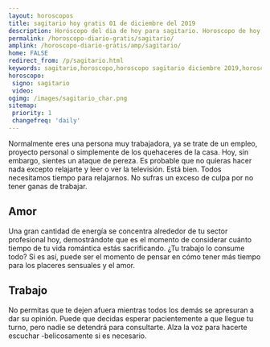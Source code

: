 ```yaml
---
layout: horoscopos
title: sagitario hoy gratis 01 de diciembre del 2019 
description: Horóscopo del dia de hoy para sagitario. Horoscopo de hoy 01 de diciembre del 2019. Las predicciones de amor, trabajo, vida personal gratis.
permalink: /horoscopo-diario-gratis/sagitario/
amplink: /horoscopo-diario-gratis/amp/sagitario/
home: FALSE
redirect_from: /p/sagitario.html
keywords: sagitario,horoscopo,horoscopo sagitario diciembre 2019,horoscopo sagitario hoy,tarot sagitario diciembre 2019,horoscopo sagitario,tarot sagitario hoy,horoscopo de hoy,horoscopo diario,tarot del amor,horoscopo de hoy sagitario,horoscopo diario del tarot, Horoscopo de hoy sagitario 01 de diciembre del 2019,horóscopo del día, el horoscopo de hoy
horoscopo:
 signo: sagitario
 video:  
ogimg: /images/sagitario_char.png
sitemap:
 priority: 1
 changefreq: 'daily'
---
```



Normalmente eres una persona muy trabajadora, ya se trate de un empleo, proyecto personal o simplemente de los quehaceres de la casa. Hoy, sin embargo, sientes un ataque de pereza. Es probable que no quieras hacer nada excepto relajarte y leer o ver la televisión. Está bien. Todos necesitamos tiempo para relajarnos. No sufras un exceso de culpa por no tener ganas de trabajar.

## Amor

Una gran cantidad de energía se concentra alrededor de tu sector profesional hoy, demostrándote que es el momento de considerar cuánto tiempo de tu vida romántica estás sacrificando. ¿Tu trabajo lo consume todo? Si es así, puede ser el momento de pensar en cómo tener más tiempo para los placeres sensuales y el amor.

## Trabajo

No permitas que te dejen afuera mientras todos los demás se apresuran a dar su opinión. Puede que decidas esperar pacientemente a que llegue tu turno, pero nadie se detendrá para consultarte. Alza la voz para hacerte escuchar -belicosamente si es necesario.